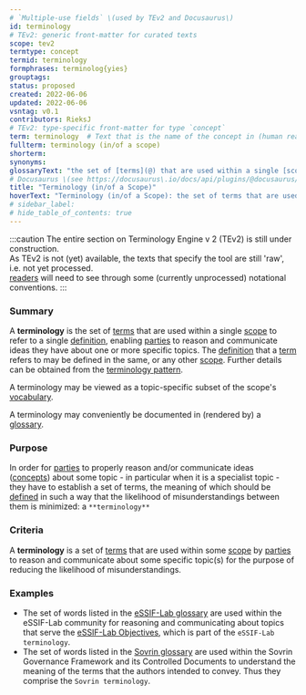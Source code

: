 ```yaml
---
# `Multiple-use fields` \(used by TEv2 and Docusaurus\)
id: terminology
# TEv2: generic front-matter for curated texts
scope: tev2
termtype: concept
termid: terminology
formphrases: terminolog{yies}
grouptags:
status: proposed
created: 2022-06-06
updated: 2022-06-06
vsntag: v0.1
contributors: RieksJ
# TEv2: type-specific front-matter for type `concept`
term: terminology  # Text that is the name of the concept in (human readable) texts.
fullterm: terminology (in/of a scope)
shorterm:
synonyms:
glossaryText: "the set of [terms](@) that are used within a single [scope](@) to refer to a single [definition](@), enabling [parties](@) to reason and communicate ideas they have about one or more specific topics."
# Docusaurus \(see https://docusaurus\.io/docs/api/plugins/@docusaurus/plugin-content-docs#markdown-front-matter\):
title: "Terminology (in/of a Scope)"
hoverText: "Terminology (in/of a Scope): the set of terms that are used within a single Scope to refer to a single Definition, enabling Parties to reason and communicate ideas they have about one or more specific topics."
# sidebar_label:
# hide_table_of_contents: true
---
```


:::caution
The entire section on Terminology Engine v 2 (TEv2) is still under construction.<br/>
As TEv2 is not (yet) available, the texts that specify the tool are still 'raw', i.e. not yet processed.<br/>[readers](@) will need to see through some (currently unprocessed) notational conventions.
:::

### Summary
A **terminology** is the set of [terms](@) that are used within a single [scope](@) to refer to a single [definition](@), enabling [parties](@) to reason and communicate ideas they have about one or more specific topics. The [definition](@) that a [term](@) refers to may be defined in the same, or any other [scope](@). Further details can be obtained from the [terminology pattern](pattern-terminology@).

A terminology may be viewed as a topic-specific subset of the scope's [vocabulary](@).

A terminology may conveniently be documented in (rendered by) a [glossary](@).

### Purpose
In order for [parties](@) to properly reason and/or communicate ideas ([concepts](@)) about some topic - in particular when it is a specialist topic - they have to establish a set of terms, the meaning of which should be [defined](@) in such a way that the likelihood of misunderstandings between them is minimized: a `**terminology**`

### Criteria
A **terminology** is a set of [terms](@) that are used within some [scope](@) by [parties](@) to reason and communicate about some specific topic(s) for the purpose of reducing the likelihood of misunderstandings.

### Examples
- The set of words listed in the [eSSIF-Lab glossary](../essifLab-glossary) are used within the eSSIF-Lab community for reasoning and communicating about topics that serve the [eSSIF-Lab Objectives](../essifLab-objectives), which is part of the `eSSIF-Lab terminology`.
- The set of words listed in the [Sovrin glossary](https://sovrin.org/library/glossary/) are used within the Sovrin Governance Framework and its Controlled Documents to understand the meaning of the terms that the authors intended to convey. Thus they comprise the `Sovrin terminology`.